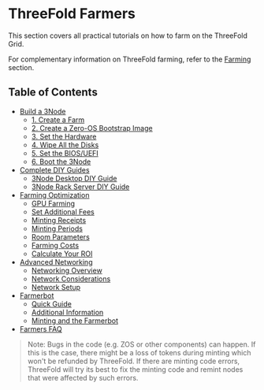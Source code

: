 # ThreeFold Farmers

This section covers all practical tutorials on how to farm on the ThreeFold Grid.

For complementary information on ThreeFold farming, refer to the [Farming](../wiki/tfgrid/farming/farming_toc.md) section.

<h2> Table of Contents </h2>

- [Build a 3Node](./3node_building/3node_building.md)
  - [1. Create a Farm](./3node_building/1_create_farm.md)
  - [2. Create a Zero-OS Bootstrap Image](./3node_building/2_bootstrap_image.md)
  - [3. Set the Hardware](./3node_building/3_set_hardware.md)
  - [4. Wipe All the Disks](./3node_building/4_wipe_all_disks.md)
  - [5. Set the BIOS/UEFI](./3node_building/5_set_bios_uefi.md)
  - [6. Boot the 3Node](./3node_building/6_boot_3node.md)
- [Complete DIY Guides](./complete_diy_guides/complete_diy_guides_readme.md)
  - [3Node Desktop DIY Guide](./complete_diy_guides/3node_diy_desktop/3node_diy_desktop.md)
  - [3Node Rack Server DIY Guide](./complete_diy_guides/3node_diy_rack_server/3node_diy_rack_server.md)
- [Farming Optimization](./farming_optimization/farming_optimization.md)
  - [GPU Farming](./3node_building/gpu_farming.md)
  - [Set Additional Fees](./farming_optimization/set_additional_fees.md)
  - [Minting Receipts](./3node_building/minting_receipts.md)
  - [Minting Periods](./farming_optimization/minting_periods.md)
  - [Room Parameters](./farming_optimization/farm_room_parameters.md)
  - [Farming Costs](./farming_optimization/farming_costs.md)
  - [Calculate Your ROI](./farming_optimization/calculate_roi.md)
- [Advanced Networking](./advanced_networking/advanced_networking_toc.md)
  - [Networking Overview](./advanced_networking/networking_overview.md)
  - [Network Considerations](./advanced_networking/network_considerations.md)
  - [Network Setup](./advanced_networking/network_setup.md)
- [Farmerbot](./farmerbot/farmerbot_intro.md)
  - [Quick Guide](./farmerbot/farmerbot_quick.md)
  - [Additional Information](./farmerbot/farmerbot_information.md)
  - [Minting and the Farmerbot](./farmerbot/farmerbot_minting.md)
- [Farmers FAQ](../faq/faq.md#farmers-faq)

> Note: Bugs in the code (e.g. ZOS or other components) can happen. If this is the case, there might be a loss of tokens during minting which won't be refunded by ThreeFold. If there are minting code errors, ThreeFold will try its best to fix the minting code and remint nodes that were affected by such errors.
